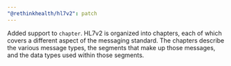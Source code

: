 ```yaml
---
"@rethinkhealth/hl7v2": patch
---
```


Added support to `chapter`. HL7v2 is organized into chapters, each of which covers a different aspect of the messaging standard. The chapters describe the various message types, the segments that make up those messages, and the data types used within those segments.
